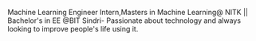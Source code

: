 Machine Learning Engineer Intern,Masters in Machine Learning@ NITK || Bachelor's in EE @BIT Sindri-  Passionate about technology and always looking to improve people's life using it. 
